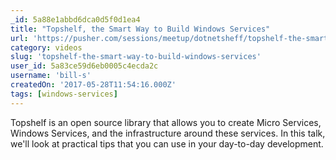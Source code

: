 ```yaml
---
_id: 5a88e1abbd6dca0d5f0d1ea4
title: "Topshelf, the Smart Way to Build Windows Services"
url: 'https://pusher.com/sessions/meetup/dotnetsheff/topshelf-the-smart-way-to-build-windows-services'
category: videos
slug: 'topshelf-the-smart-way-to-build-windows-services'
user_id: 5a83ce59d6eb0005c4ecda2c
username: 'bill-s'
createdOn: '2017-05-28T11:54:16.000Z'
tags: [windows-services]
---
```


Topshelf is an open source library that allows you to create Micro Services, Windows Services, and the infrastructure around these services. In this talk, we'll look at practical tips that you can use in your day-to-day development.
